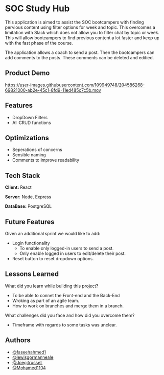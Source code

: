 # SOC Study Hub

This application is aimed to assist the SOC bootcampers with finding pervious content using filter options for week and topic. This overcomes a limitation with Slack which does not allow you to filter chat by topic or week. This will allow bootcampers to find previous content a lot faster and keep up with the fast phase of the course.

The application allows a coach to send a post. Then the bootcampers can add comments to the posts. These comments can be deleted and editied.

## Product Demo

https://user-images.githubusercontent.com/109949748/204586268-69821000-ab2e-45c1-8fd9-11ed485c7c5b.mov

## Features

- DropDown Filters
- All CRUD functions

## Optimizations

- Seperations of concerns
- Sensible naming
- Comments to improve readability

## Tech Stack

**Client:** React

**Server:** Node, Express

**DataBase:** PostgreSQL

## Future Features

Given an additional sprint we would like to add:

- Login functionality
  - To enable only logged-in users to send a post.
  - Only enable logged in users to edit/delete their post.
- Reset button to reset dropdown options.

## Lessons Learned

What did you learn while building this project?

- To be able to connet the Front-end and the Back-End
- Wroking as part of an agile team.
- How to work on branches and merge them in a branch.

What challenges did you face and how did you overcome them?

- Timeframe with regards to some tasks was unclear.

## Authors

- [@faseehahmed1](https://github.com/faseehahmed1)
- [@lewisgormanneale](https://www.github.com/lewisgormanneale)
- [@Joegitrussell](https://www.github.com/Joegitrussell)
- [@Mohamed1104](https://www.github.com/Mohamed1104)
